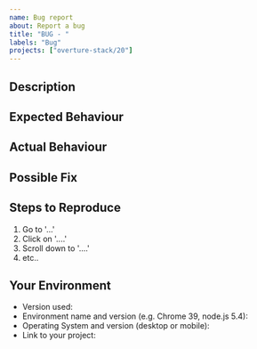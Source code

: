 ```yaml
---
name: Bug report
about: Report a bug 
title: "BUG - "
labels: "Bug"
projects: ["overture-stack/20"]
---
```

<!-- field:Status:New -->
<!--- Provide a general summary of the issue in the Title above -->


## Description
<!--- Provide a more detailed introduction to the issue itself, and why you consider it to be a bug. What about it is functioning incorrectly or not as expected?-->

## Expected Behaviour
<!--- Tell us what should happen -->

## Actual Behaviour
<!--- Tell us what happens instead -->

## Possible Fix
<!--- Not obligatory, but suggest a fix or reason for the bug -->

## Steps to Reproduce
<!--- Provide a link to a live example, or an unambiguous set of steps to>
<!--- reproduce this bug. Include code to reproduce, if relevant -->
1. Go to '...'
1. Click on '....'
1. Scroll down to '....'
1. etc..

## Your Environment
<!--- Include as many relevant details about the environment you experienced the bug in -->
* Version used:
* Environment name and version (e.g. Chrome 39, node.js 5.4):
* Operating System and version (desktop or mobile):
* Link to your project:
